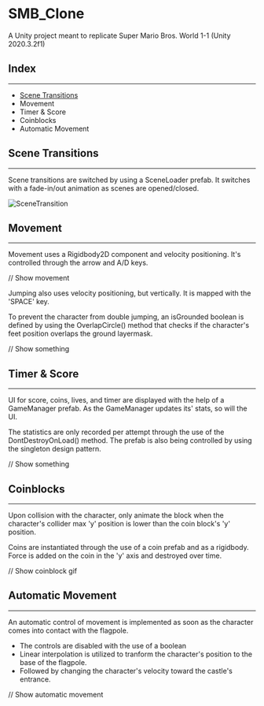 # SMB_Clone

A Unity project meant to replicate Super Mario Bros. World 1-1 (Unity 2020.3.2f1)

## Index
---
- [Scene Transitions](#automatic-movement)
- Movement
- Timer & Score
- Coinblocks
- Automatic Movement

## Scene Transitions
---
Scene transitions are switched by using a SceneLoader prefab. It switches with a fade-in/out animation as scenes are opened/closed.

![SceneTransition](https://user-images.githubusercontent.com/98930139/163690518-d426a707-a6cf-4a25-9e98-993b48fd2124.gif)

## Movement
---
Movement uses a Rigidbody2D component and velocity positioning. It's controlled through the arrow and A/D keys.

// Show movement

Jumping also uses velocity positioning, but vertically. It is mapped with the 'SPACE' key.
<br>

To prevent the character from double jumping, an isGrounded boolean is defined by using the OverlapCircle() method that checks if the character's feet position overlaps the ground layermask.

// Show something

## Timer & Score
---
UI for score, coins, lives, and timer are displayed with the help of a GameManager prefab. As the GameManager updates its' stats, so will the UI.

The statistics are only recorded per attempt through the use of the DontDestroyOnLoad() method. The prefab is also being controlled by using the singleton design pattern.

// Show something

## Coinblocks
---
Upon collision with the character, only animate the block when the character's collider max 'y' position is lower than the coin block's 'y' position.

Coins are instantiated through the use of a coin prefab and as a rigidbody. Force is added on the coin in the 'y' axis and destroyed over time.

// Show coinblock gif

## Automatic Movement
---
An automatic control of movement is implemented as soon as the character comes into contact with the flagpole.

- The controls are disabled with the use of a boolean
- Linear interpolation is utilized to tranform the character's position to the base of the flagpole.
- Followed by changing the character's velocity toward the castle's entrance.

// Show automatic movement
